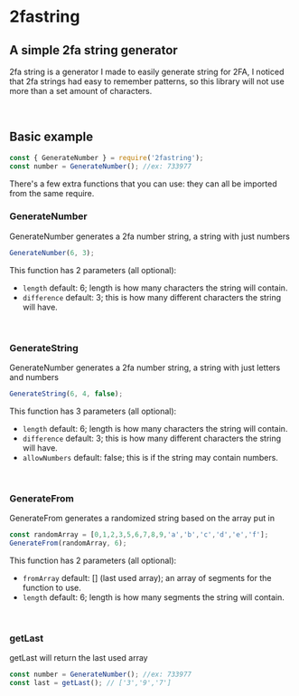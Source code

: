 # 2fastring
## A simple 2fa string generator

2fa string is a generator I made to easily generate string for 2FA, I noticed that 2fa strings had
easy to remember patterns, so this library will not use more than a set amount of characters.



<br>

## Basic example
```js
const { GenerateNumber } = require('2fastring');
const number = GenerateNumber(); //ex: 733977
``` 

There's a few extra functions that you can use:
they can all be imported from the same require.

### GenerateNumber 
GenerateNumber generates a 2fa number string, a string with just numbers
```js
GenerateNumber(6, 3);
```
This function has 2 parameters (all optional): 
- `length` default: 6;
   length is how many characters the string will contain.
- `difference` default: 3;
   this is how many different characters the string will have.

<Br>


### GenerateString
GenerateNumber generates a 2fa number string, a string with just letters and numbers
```js
GenerateString(6, 4, false);
```
This function has 3 parameters (all optional): 
- `length` default: 6;
   length is how many characters the string will contain.
- `difference` default: 3;
   this is how many different characters the string will have.
- `allowNumbers` default: false;
   this is if the string may contain numbers.
   
<Br>


### GenerateFrom 
GenerateFrom generates a randomized string based on the array put in
```js
const randomArray = [0,1,2,3,5,6,7,8,9,'a','b','c','d','e','f'];
GenerateFrom(randomArray, 6);
```
This function has 2 parameters (all optional): 
- `fromArray` default: [] (last used array);
   an array of segments for the function to use.
- `length` default: 6;
   length is how many segments the string will contain.

<br>


### getLast 
getLast will return the last used array
```js
const number = GenerateNumber(); //ex: 733977
const last = getLast(); // ['3','9','7']
```